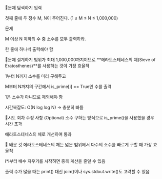 📍문제 탐색하기
입력

첫째 줄에 두 정수 M, N이 주어진다. (1 ≤ M ≤ N ≤ 1,000,000)

문제

M 이상 N 이하의 수 중 소수를 모두 출력하라.

한 줄에 하나씩 출력해야 함

📍문제 설계하기
범위가 최대 1,000,000까지이므로 **에라토스테네스의 체(Sieve of Eratosthenes)**를 사용하는 것이 가장 효율적

1부터 N까지 소수를 미리 구해두고

M부터 N까지의 구간에서 is_prime[i] == True인 수를 출력

1은 소수가 아니므로 제외해야 함

시간복잡도: O(N log log N) → 충분히 빠름

📍시도 회차 수정 사항 (Optional)
소수 구하는 방식으로 is_prime()을 사용했을 경우 시간 초과

에라토스테네스의 체로 개선하여 통과

🥕 배운 것
에라토스테네스의 체는 넓은 범위에서 다수의 소수를 빠르게 구할 때 가장 효율적

i*i부터 배수 지우기를 시작하면 중복 계산을 줄일 수 있음

출력 수가 많을 때는 print() 대신 join()이나 sys.stdout.write()도 고려할 수 있음
